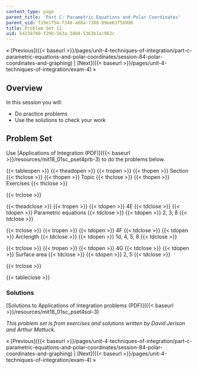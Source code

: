 ```yaml
---
content_type: page
parent_title: 'Part C: Parametric Equations and Polar Coordinates'
parent_uid: f19e1f54-f348-a68a-7308-89ee63f5b9d6
title: Problem Set 11
uid: b4238780-f29b-563a-34b0-5363b1ac982c
---
```


« [Previous]({{< baseurl >}}/pages/unit-4-techniques-of-integration/part-c-parametric-equations-and-polar-coordinates/session-84-polar-coordinates-and-graphing) | [Next]({{< baseurl >}}/pages/unit-4-techniques-of-integration/exam-4) »

Overview
--------

In this session you will:

*   Do practice problems
*   Use the solutions to check your work

Problem Set
-----------

Use [Applications of Integration (PDF)]({{< baseurl >}}/resources/mit18_01sc_pset4prb-3) to do the problems below.

{{< tableopen >}}
{{< theadopen >}}
{{< tropen >}}
{{< thopen >}}
Section
{{< thclose >}}
{{< thopen >}}
Topic
{{< thclose >}}
{{< thopen >}}
Exercises
{{< thclose >}}

{{< trclose >}}

{{< theadclose >}}
{{< tropen >}}
{{< tdopen >}}
4E
{{< tdclose >}}
{{< tdopen >}}
Parametric equations
{{< tdclose >}}
{{< tdopen >}}
2, 3, 8
{{< tdclose >}}

{{< trclose >}}
{{< tropen >}}
{{< tdopen >}}
4F
{{< tdclose >}}
{{< tdopen >}}
Arclength
{{< tdclose >}}
{{< tdopen >}}
1d, 4, 5, 8
{{< tdclose >}}

{{< trclose >}}
{{< tropen >}}
{{< tdopen >}}
4G
{{< tdclose >}}
{{< tdopen >}}
Surface area
{{< tdclose >}}
{{< tdopen >}}
2, 5
{{< tdclose >}}

{{< trclose >}}

{{< tableclose >}}

### Solutions

[Solutions to Applications of Integration problems (PDF)]({{< baseurl >}}/resources/mit18_01sc_pset4sol-3)

_This problem set is from exercises and solutions written by David Jerison and Arthur Mattuck._

« [Previous]({{< baseurl >}}/pages/unit-4-techniques-of-integration/part-c-parametric-equations-and-polar-coordinates/session-84-polar-coordinates-and-graphing) | [Next]({{< baseurl >}}/pages/unit-4-techniques-of-integration/exam-4) »